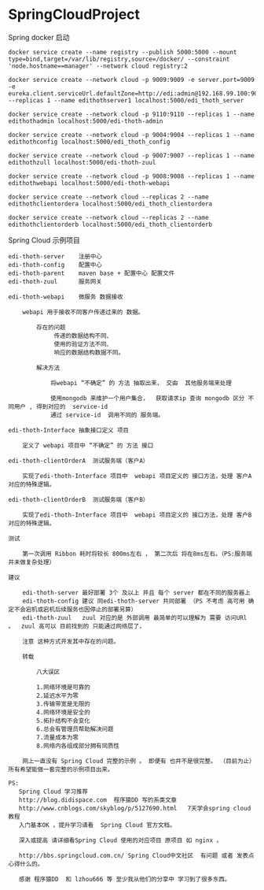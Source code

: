 # SpringCloudProject

Spring docker 启动
    
    docker service create --name registry --publish 5000:5000 --mount type=bind,target=/var/lib/registry,source=/docker/ --constraint 'node.hostname==manager' --network cloud registry:2
    
    docker service create --network cloud -p 9009:9009 -e server.port=9009 -e eureka.client.serviceUrl.defaultZone=http://edi:admin@192.168.99.100:9009/eureka/ --replicas 1 --name edithothserver1 localhost:5000/edi_thoth_server
    
    docker service create --network cloud -p 9110:9110 --replicas 1 --name edithothadmin localhost:5000/edi-thoth-admin
    
    docker service create --network cloud -p 9004:9004 --replicas 1 --name edithothconfig localhost:5000/edi_thoth_config
    
    docker service create --network cloud -p 9007:9007 --replicas 1 --name edithothzull localhost:5000/edi-thoth-zuul
    
    docker service create --network cloud -p 9008:9008 --replicas 1 --name edithothwebapi localhost:5000/edi-thoth-webapi
    
    docker service create --network cloud --replicas 2 --name edithothclientordera localhost:5000/edi_thoth_clientordera
    
    docker service create --network cloud --replicas 2 --name edithothclientorderb localhost:5000/edi_thoth_clientorderb

Spring Cloud 示例项目 

	edi-thoth-server	注册中心
	edi-thoth-config	配置中心
	edi-thoth-parent	maven base + 配置中心 配置文件
	edi-thoth-zuul		服务网关
		
	edi-thoth-webapi	微服务 数据接收  
		
		webapi 用于接收不同客户传递过来的 数据。
			
			存在的问题
				 传递的数据结构不同、
				 使用的验证方法不同、
				 响应的数据结构数据不同。
				 
			解决方法 
			
				将webapi “不确定” 的 方法 抽取出来， 交由  其他服务端来处理 
				
				使用mongodb 来维护一个用户集合，  获取请求ip 查询 mongodb 区分 不同用户 , 得到对应的  service-id 
				通过 service-id  调用不同的 服务端。
	
	edi-thoth-Interface	抽象接口定义 项目
		
		定义了 webapi 项目中 “不确定” 的 方法 接口
	
	edi-thoth-clientOrderA	测试服务端（客户A）
		
		实现了edi-thoth-Interface 项目中  webapi 项目定义的 接口方法，处理 客户A 对应的特殊逻辑。
		
	edi-thoth-clientOrderB	测试服务端（客户B）	
		
		实现了edi-thoth-Interface 项目中  webapi 项目定义的 接口方法，处理 客户B 对应的特殊逻辑。
	
	测试
	
		第一次调用 Ribbon 耗时将较长 800ms左右 ， 第二次后 将在8ms左右。（PS:服务端并未做复杂处理）
		
	建议
		
		edi-thoth-server 最好部署 3个 及以上 并且 每个 server 都在不同的服务器上
		edi-thoth-config 建议 同edi-thoth-server 共同部署 （PS 不考虑 高可用 确定不会宕机或宕机后续服务也因停止的部署另算）
		edi-thoth-zuul   zuul 对应的是 外部调用 最简单的可以理解为 需要 访问URl 。  zuul 高可以 目前找到的 只能通过网络层了，
	
		注意 这种方式开发其中存在的问题。 
			
		转载
		
			八大误区
			
			1.网络环境是可靠的
			2.延迟水平为零
			3.传输带宽是无限的
			4.网络环境是安全的
			5.拓扑结构不会变化
			6.总会有管理员帮助解决问题
			7.流量成本为零
			8.网络内各组成部分拥有同质性
	
		网上一直没有 Spring Cloud 完整的示例 。 即便有 也并不是很完整。 （目前为止）
	所有希望能做一套完整的示例项目出来。
	
	PS: 
	   Spring Cloud 学习推荐  
	   http://blog.didispace.com  程序猿DD 写的系类文章
	   http://www.cnblogs.com/skyblog/p/5127690.html   7天学会spring cloud教程
	   入门基本OK ，提升学习请看  Spring Cloud 官方文档。
	   
	   深入或提高 请详细看Spring Cloud 使用的对应项目 原项目 如 nginx 。
	   
	   http://bbs.springcloud.com.cn/ Spring Cloud中文社区  有问题 或者 发表点心得什么的。
	   
	   感谢 程序猿DD  和 lzhou666 等 至少我从他们的分享中 学习到了很多东西。
	   
	   
	
	
	
